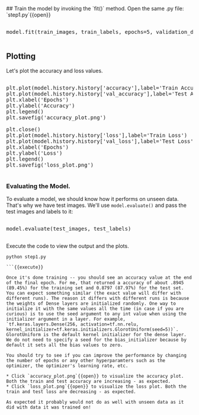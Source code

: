 <br>
## Train the model by invoking the `fit()` method.
Open the same .py file: `step1.py`{{open}}

<pre class="file" data-filename="step1.py" data-target="append">

model.fit(train_images, train_labels, epochs=5, validation_data=(test_images,test_labels))

</pre>

## Plotting
Let's plot the accuracy and loss values.

<pre class="file" data-filename="step1.py" data-target="append">

plt.plot(model.history.history['accuracy'],label='Train Accuracy')
plt.plot(model.history.history['val_accuracy'],label='Test Accuracy')
plt.xlabel('Epochs')
plt.ylabel('Accuracy')
plt.legend()
plt.savefig('accuracy_plot.png')

plt.close()
plt.plot(model.history.history['loss'],label='Train Loss')
plt.plot(model.history.history['val_loss'],label='Test Loss')
plt.xlabel('Epochs')
plt.ylabel('Loss')
plt.legend()
plt.savefig('loss_plot.png')

</pre>

### Evaluating the Model.
To evaluate a model, we should know how it performs on unseen data. That's why we have test images. We'll use `model.evaluate()` and pass the test images and labels to it:

<pre class="file" data-filename="step1.py" data-target="append">

model.evaluate(test_images, test_labels)

</pre>

Execute the code to view the output and the plots.

```
python step1.py

```{{execute}}

Once it's done training -- you should see an accuracy value at the end of the final epoch. For me, that returned a accuracy of about .8945 (89.45%) for the training set and 0.8797 (87.97%) for the test set. You can expect something similar (the exact value will differ with different runs). The reason it differs with different runs is because the weights of Dense layers are initialized randomly. One way to initialize it with the same values all the time (in case if you are curious) is to use the seed argument to any int value when using the initializer argument in a layer. For example, `tf.keras.layers.Dense(256, activation=tf.nn.relu, kernel_initializer=tf.keras.initializers.GlorotUniform(seed=5))`. GlorotUniform is the default kernel initializer for the dense layer. We do not need to specify a seed for the bias_initializer because by default it sets all the bias values to zero.

You should try to see if you can improve the performance by changing the number of epochs or any other hyperparamters such as the optimizer, the optimizer's learning rate, etc.

* Click `accuracy_plot.png`{{open}} to visualize the accuracy plot. Both the train and test accuracy are increasing - as expected.  
* Click `loss_plot.png`{{open}} to visualize the loss plot. Both the train and test loss are decreasing - as expected.

As expected it probably would not do as well with unseen data as it did with data it was trained on!
